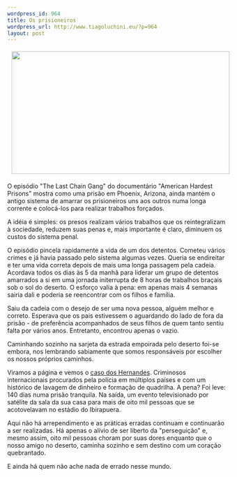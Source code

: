 ```yaml
--- 
wordpress_id: 964
title: Os prisioneiros
wordpress_url: http://www.tiagoluchini.eu/?p=964
layout: post
---
```

<img class="size-full wp-image-965" style="margin: 5px 10px;" title="953" src="http://www.tiagoluchini.eu/wp-content/uploads/2008/06/953.jpg" alt="" width="500" height="281" />

O episódio "The Last Chain Gang" do documentário "American Hardest Prisons" mostra como uma prisão em Phoenix, Arizona, ainda mantém o antigo sistema de amarrar os prisioneiros uns aos outros numa longa corrente e colocá-los para realizar trabalhos forçados.

A idéia é simples: os presos realizam vários trabalhos que os reintegralizam à sociedade, reduzem suas penas e, mais importante é claro, diminuem os custos do sistema penal.

O episódio pincela rapidamente a vida de um dos detentos. Cometeu vários crimes e já havia passado pelo sistema algumas vezes. Queria se endireitar e ter uma vida correta depois de mais uma longa passagem pela cadeia. Acordava todos os dias às 5 da manhã para liderar um grupo de detentos amarrados a si em uma jornada initerrupta de 8 horas de trabalhos braçais sob o sol do deserto. O esforço valia à pena: em apenas mais 4 semanas sairia dali e poderia se reencontrar com os filhos e família.

Saiu da cadeia com o desejo de ser uma nova pessoa, alguém melhor e correto. Esperava que os pais estivessem o aguardando do lado de fora da prisão - de preferência acompanhados de seus filhos de quem tanto sentiu falta por vários anos. Entretanto, encontrou apenas o vazio.

Caminhando sozinho na sarjeta da estrada empoirada pelo deserto foi-se embora, nos lembrando sabiamente que somos responsáveis por escolher os nossos próprios caminhos.

Viramos a página e vemos o <a href="http://www1.folha.uol.com.br/folha/brasil/ult96u410040.shtml" target="_blank">caso dos Hernandes</a>. Criminosos internacionais procurados pela polícia em múltiplos países e com um histórico de lavagem de dinheiro e formação de quadrilha. A pena? Foi leve: 140 dias numa prisão tranquila. Na saída, um evento televisionado por satélite da sala da sua casa para mais de oito mil pessoas que se acotovelavam no estádio do Ibirapuera.

Aqui não há arrependimento e as práticas erradas continuam e continuarão a ser realizadas. Há apenas o alívio de ser liberto da "perseguição" e, mesmo assim, oito mil pessoas choram por suas dores enquanto que o nosso amigo no deserto, caminha sozinho e sem destino com um coração quebrantado.

E ainda há quem não ache nada de errado nesse mundo.
